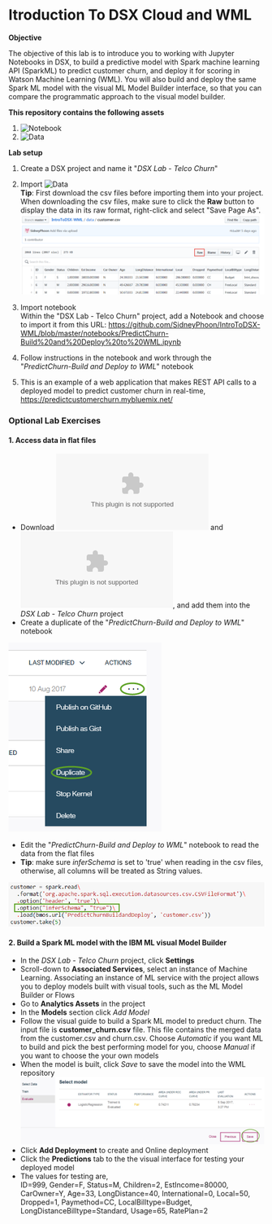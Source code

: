 # Itroduction To DSX Cloud and WML

**Objective**

The objective of this lab is to introduce you to working with Jupyter Notebooks in DSX, to build a predictive model with Spark machine learning API (SparkML) to predict customer churn, and deploy it for scoring in Watson Machine Learning (WML).  You will also build and deploy the same Spark ML model with the visual ML Model Builder interface, so that you can compare the programmatic approach to the visual model builder.

**This repository contains the following assets**
1. ![Notebook](Notebooks)
2. ![Data](data)


**Lab setup**
1. Create a DSX project and name it "*DSX Lab - Telco Churn*"
2. Import ![Data](data) <br/>
**Tip**: First download the csv files before importing them into your project.  When downloading the csv files, make sure to click the **Raw** button to display the data in its raw format, right-click and select "Save Page As".
![Download CSV files](static/img/download_file.png?raw=true)

3. Import notebook <br/>
Within the "DSX Lab - Telco Churn" project, add a Notebook and choose to import it from this URL: https://github.com/SidneyPhoon/IntroToDSX-WML/blob/master/notebooks/PredictChurn-Build%20and%20Deploy%20to%20WML.ipynb

4. Follow instructions in the notebook and work through the "*PredictChurn-Build and Deploy to WML*" notebook

5. This is an example of a web application that makes REST API calls to a deployed model to predict customer churn in real-time, https://predictcustomerchurn.mybluemix.net/

### Optional Lab Exercises

#### 1. Access data in flat files
- Download ![churn.csv](data/churn.csv?raw=true) and ![customer.csv](data/customer.csv?raw=true), and add them into the *DSX Lab - Telco Churn* project
- Create a duplicate of the "*PredictChurn-Build and Deploy to WML*" notebook

![Duplicate a notebook](static/img/duplicate_notebook.png?raw=true)

- Edit the "*PredictChurn-Build and Deploy to WML*" notebook to read the data from the flat files
- **Tip**: make sure *inferSchema* is set to 'true' when reading in the csv files, otherwise, all columns will be treated as String values.

![infer schema](static/img/infer_schema.png?raw=true)
<br/>

#### 2. Build a Spark ML model with the IBM ML visual Model Builder
- In the *DSX Lab - Telco Churn* project, click **Settings**
- Scroll-down to **Associated Services**, select an instance of Machine Learning.  Associating an instance of ML service with the project allows you to deploy models built with visual tools, such as the ML Model Builder or Flows
- Go to **Analytics Assets** in the project
- In the **Models** section click *Add Model*
- Follow the visual guide to build a Spark ML model to preduct churn.  The input file is **customer_churn.csv** file.  This file contains the merged data from the customer.csv and churn.csv.  Choose *Automatic* if you want ML to build and pick the best performing model for you, choose *Manual* if you want to choose the your own models
- When the model is built, click *Save* to save the model into the WML repository
![infer schema](static/img/model_builder_save_model.png?raw=true)
- Click **Add Deployment** to create and Online deployment
- Click the **Predictions** tab to the the visual interface for testing your deployed model
-  The values for testing are,<br/> ID=999, Gender=F, Status=M, Children=2, EstIncome=80000, CarOwner=Y, Age=33, LongDistance=40, International=0, Local=50, Dropped=1, Paymethod=CC, LocalBilltype=Budget, LongDistanceBilltype=Standard, Usage=65, RatePlan=2




